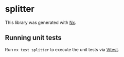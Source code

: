 # splitter

This library was generated with [Nx](https://nx.dev).

## Running unit tests

Run `nx test splitter` to execute the unit tests via [Vitest](https://vitest.dev/).
